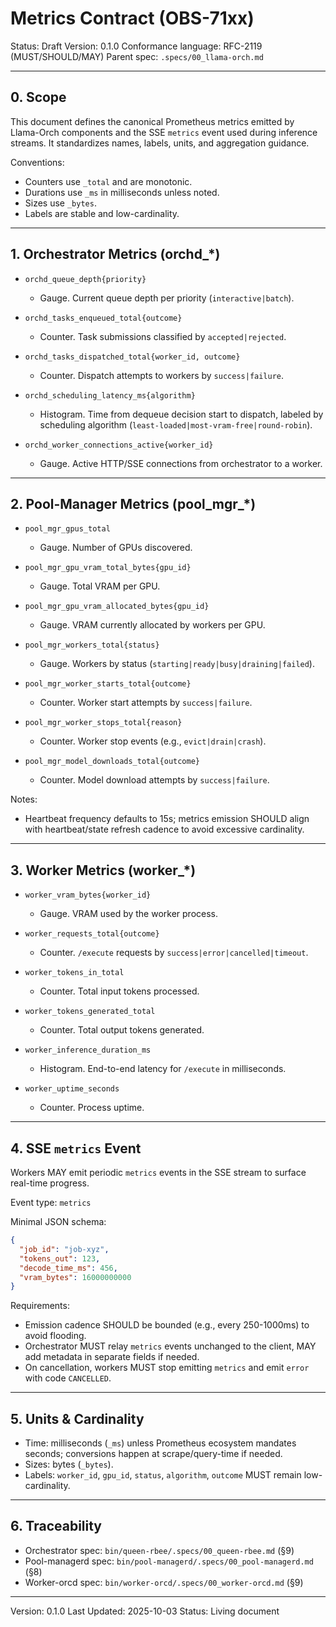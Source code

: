 # Metrics Contract (OBS-71xx)

Status: Draft
Version: 0.1.0
Conformance language: RFC-2119 (MUST/SHOULD/MAY)
Parent spec: `.specs/00_llama-orch.md`

---

## 0. Scope

This document defines the canonical Prometheus metrics emitted by Llama-Orch components and the SSE `metrics` event used during inference streams. It standardizes names, labels, units, and aggregation guidance.

Conventions:
- Counters use `_total` and are monotonic.
- Durations use `_ms` in milliseconds unless noted.
- Sizes use `_bytes`.
- Labels are stable and low-cardinality.

---

## 1. Orchestrator Metrics (orchd_*)

- `orchd_queue_depth{priority}`
  - Gauge. Current queue depth per priority (`interactive|batch`).

- `orchd_tasks_enqueued_total{outcome}`
  - Counter. Task submissions classified by `accepted|rejected`.

- `orchd_tasks_dispatched_total{worker_id, outcome}`
  - Counter. Dispatch attempts to workers by `success|failure`.

- `orchd_scheduling_latency_ms{algorithm}`
  - Histogram. Time from dequeue decision start to dispatch, labeled by scheduling algorithm (`least-loaded|most-vram-free|round-robin`).

- `orchd_worker_connections_active{worker_id}`
  - Gauge. Active HTTP/SSE connections from orchestrator to a worker.

---

## 2. Pool-Manager Metrics (pool_mgr_*)

- `pool_mgr_gpus_total`
  - Gauge. Number of GPUs discovered.

- `pool_mgr_gpu_vram_total_bytes{gpu_id}`
  - Gauge. Total VRAM per GPU.

- `pool_mgr_gpu_vram_allocated_bytes{gpu_id}`
  - Gauge. VRAM currently allocated by workers per GPU.

- `pool_mgr_workers_total{status}`
  - Gauge. Workers by status (`starting|ready|busy|draining|failed`).

- `pool_mgr_worker_starts_total{outcome}`
  - Counter. Worker start attempts by `success|failure`.

- `pool_mgr_worker_stops_total{reason}`
  - Counter. Worker stop events (e.g., `evict|drain|crash`).

- `pool_mgr_model_downloads_total{outcome}`
  - Counter. Model download attempts by `success|failure`.

Notes:
- Heartbeat frequency defaults to 15s; metrics emission SHOULD align with heartbeat/state refresh cadence to avoid excessive cardinality.

---

## 3. Worker Metrics (worker_*)

- `worker_vram_bytes{worker_id}`
  - Gauge. VRAM used by the worker process.

- `worker_requests_total{outcome}`
  - Counter. `/execute` requests by `success|error|cancelled|timeout`.

- `worker_tokens_in_total`
  - Counter. Total input tokens processed.

- `worker_tokens_generated_total`
  - Counter. Total output tokens generated.

- `worker_inference_duration_ms`
  - Histogram. End-to-end latency for `/execute` in milliseconds.

- `worker_uptime_seconds`
  - Counter. Process uptime.

---

## 4. SSE `metrics` Event

Workers MAY emit periodic `metrics` events in the SSE stream to surface real-time progress.

Event type: `metrics`

Minimal JSON schema:
```json
{
  "job_id": "job-xyz",
  "tokens_out": 123,
  "decode_time_ms": 456,
  "vram_bytes": 16000000000
}
```

Requirements:
- Emission cadence SHOULD be bounded (e.g., every 250-1000ms) to avoid flooding.
- Orchestrator MUST relay `metrics` events unchanged to the client, MAY add metadata in separate fields if needed.
- On cancellation, workers MUST stop emitting `metrics` and emit `error` with code `CANCELLED`.

---

## 5. Units & Cardinality

- Time: milliseconds (`_ms`) unless Prometheus ecosystem mandates seconds; conversions happen at scrape/query-time if needed.
- Sizes: bytes (`_bytes`).
- Labels: `worker_id`, `gpu_id`, `status`, `algorithm`, `outcome` MUST remain low-cardinality.

---

## 6. Traceability

- Orchestrator spec: `bin/queen-rbee/.specs/00_queen-rbee.md` (§9)
- Pool-managerd spec: `bin/pool-managerd/.specs/00_pool-managerd.md` (§8)
- Worker-orcd spec: `bin/worker-orcd/.specs/00_worker-orcd.md` (§9)

---

Version: 0.1.0
Last Updated: 2025-10-03
Status: Living document
